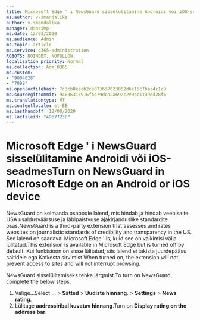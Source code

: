 ```yaml
---
title: Microsoft Edge ' i NewsGuard sisselülitamine Androidi või iOS-seadmes
ms.author: v-smandalika
author: v-smandalika
manager: dansimp
ms.date: 12/03/2020
ms.audience: Admin
ms.topic: article
ms.service: o365-administration
ROBOTS: NOINDEX, NOFOLLOW
localization_priority: Normal
ms.collection: Adm_O365
ms.custom:
- "9004028"
- "7098"
ms.openlocfilehash: 7c3cb0eecb2ce073637623062d6c15c7bac4c1c9
ms.sourcegitcommit: 94036315916fbc79dca2a692c2e9bc1139dd28f6
ms.translationtype: MT
ms.contentlocale: et-EE
ms.lasthandoff: 12/08/2020
ms.locfileid: "49677238"
---
```

# <a name="turn-on-newsguard-in-microsoft-edge-on-an-android-or-ios-device"></a><span data-ttu-id="93c32-102">Microsoft Edge ' i NewsGuard sisselülitamine Androidi või iOS-seadmes</span><span class="sxs-lookup"><span data-stu-id="93c32-102">Turn on NewsGuard in Microsoft Edge on an Android or iOS device</span></span>

<span data-ttu-id="93c32-103">NewsGuard on kolmanda osapoole laiend, mis hindab ja hindab veebisaite USA usaldusväärsuse ja läbipaistvuse ajakirjanduslike standardite osas.</span><span class="sxs-lookup"><span data-stu-id="93c32-103">NewsGuard is a third-party extension that assesses and rates websites on journalistic standards of credibility and transparency in the US.</span></span> <span data-ttu-id="93c32-104">See laiend on saadaval Microsoft Edge ' is, kuid see on vaikimisi välja lülitatud.</span><span class="sxs-lookup"><span data-stu-id="93c32-104">This extension is available in Microsoft Edge but is turned off by default.</span></span> <span data-ttu-id="93c32-105">Kui funktsioon on sisse lülitatud, siis laiend ei takista juurdepääsu saitidele ega Katkesta sirvimist.</span><span class="sxs-lookup"><span data-stu-id="93c32-105">When turned on, the extension will not prevent access to sites and will not interrupt browsing.</span></span>

<span data-ttu-id="93c32-106">NewsGuard sisselülitamiseks tehke järgmist.</span><span class="sxs-lookup"><span data-stu-id="93c32-106">To turn on NewsGuard, complete the below steps:</span></span>
1. <span data-ttu-id="93c32-107">Valige...</span><span class="sxs-lookup"><span data-stu-id="93c32-107">Select …</span></span><span data-ttu-id="93c32-108"> > **Sätted**  >  **Uudiste hinnang**.</span><span class="sxs-lookup"><span data-stu-id="93c32-108"> > **Settings** > **News rating**.</span></span>
2. <span data-ttu-id="93c32-109">Lülitage **aadressiribal kuvatav hinnang**.</span><span class="sxs-lookup"><span data-stu-id="93c32-109">Turn on **Display rating on the address bar**.</span></span>